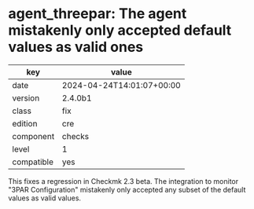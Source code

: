 [//]: # (werk v2)
# agent_threepar: The agent mistakenly only accepted default values as valid ones

key        | value
---------- | ---
date       | 2024-04-24T14:01:07+00:00
version    | 2.4.0b1
class      | fix
edition    | cre
component  | checks
level      | 1
compatible | yes

This fixes a regression in Checkmk 2.3 beta.
The integration to monitor "3PAR Configuration" mistakenly only accepted any
subset of the default values as valid values.
